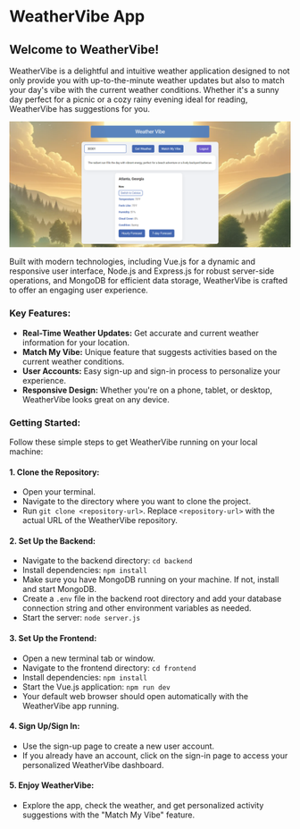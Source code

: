 # WeatherVibe App

## Welcome to WeatherVibe!

WeatherVibe is a delightful and intuitive weather application designed to not only provide you with up-to-the-minute weather updates but also to match your day's vibe with the current weather conditions. Whether it's a sunny day perfect for a picnic or a cozy rainy evening ideal for reading, WeatherVibe has suggestions for you.

![WeatherVibe Home View](weather-home-view.png)

Built with modern technologies, including Vue.js for a dynamic and responsive user interface, Node.js and Express.js for robust server-side operations, and MongoDB for efficient data storage, WeatherVibe is crafted to offer an engaging user experience.

### Key Features:

- **Real-Time Weather Updates:** Get accurate and current weather information for your location.
- **Match My Vibe:** Unique feature that suggests activities based on the current weather conditions.
- **User Accounts:** Easy sign-up and sign-in process to personalize your experience.
- **Responsive Design:** Whether you're on a phone, tablet, or desktop, WeatherVibe looks great on any device.

### Getting Started:

Follow these simple steps to get WeatherVibe running on your local machine:

#### 1. Clone the Repository:
- Open your terminal.
- Navigate to the directory where you want to clone the project.
- Run `git clone <repository-url>`. Replace `<repository-url>` with the actual URL of the WeatherVibe repository.

#### 2. Set Up the Backend:
- Navigate to the backend directory: `cd backend`
- Install dependencies: `npm install`
- Make sure you have MongoDB running on your machine. If not, install and start MongoDB.
- Create a `.env` file in the backend root directory and add your database connection string and other environment variables as needed.
- Start the server: `node server.js`

#### 3. Set Up the Frontend:
- Open a new terminal tab or window.
- Navigate to the frontend directory: `cd frontend`
- Install dependencies: `npm install`
- Start the Vue.js application: `npm run dev`
- Your default web browser should open automatically with the WeatherVibe app running.

#### 4. Sign Up/Sign In:
- Use the sign-up page to create a new user account.
- If you already have an account, click on the sign-in page to access your personalized WeatherVibe dashboard.

#### 5. Enjoy WeatherVibe:
- Explore the app, check the weather, and get personalized activity suggestions with the "Match My Vibe" feature.
